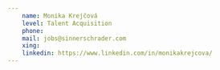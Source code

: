 ```yaml
---
    name: Monika Krejčová
    level: Talent Acquisition
    phone: 
    mail: jobs@sinnerschrader.com
    xing: 
    linkedin: https://www.linkedin.com/in/monikakrejcova/
---
```


